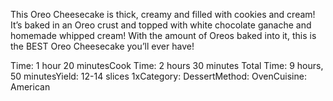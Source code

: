 This Oreo Cheesecake is thick, creamy and filled with cookies and cream! It’s baked in an Oreo crust and topped with white chocolate ganache and homemade whipped cream! With the amount of Oreos baked into it, this is the BEST Oreo Cheesecake you’ll ever have!

Time: 1 hour 20 minutesCook Time: 2 hours 30 minutes Total Time: 9 hours, 50 minutesYield: 12-14 slices 1xCategory: DessertMethod: OvenCuisine: American
